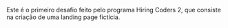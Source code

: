 Este é o primeiro desafio feito pelo programa Hiring Coders 2, que consiste na criação de uma landing page fictícia. 